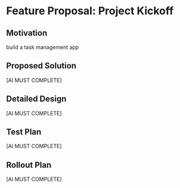 # Feature Proposal: Project Kickoff

## Motivation
build a task management app

## Proposed Solution
[AI MUST COMPLETE]

## Detailed Design
[AI MUST COMPLETE]

## Test Plan
[AI MUST COMPLETE]

## Rollout Plan
[AI MUST COMPLETE]
